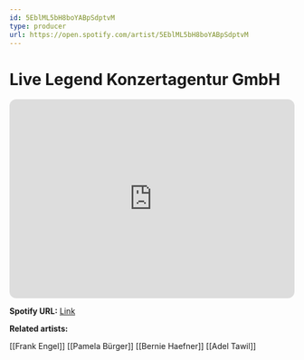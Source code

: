 ```yaml
---
id: 5EblML5bH8boYABpSdptvM
type: producer
url: https://open.spotify.com/artist/5EblML5bH8boYABpSdptvM
---
```

# Live Legend Konzertagentur GmbH

<iframe style="border-radius:12px" src="https://open.spotify.com/embed/artist/5EblML5bH8boYABpSdptvM" width="100%" height="352" frameBorder="0" allowfullscreen="" allow="autoplay; clipboard-write; encrypted-media; fullscreen; picture-in-picture" loading="lazy"></iframe>

**Spotify URL:** [Link](https://open.spotify.com/artist/5EblML5bH8boYABpSdptvM)

**Related artists:**

[[Frank Engel]]
[[Pamela Bürger]]
[[Bernie Haefner]]
[[Adel Tawil]]
